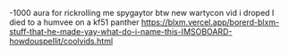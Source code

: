-1000 aura for rickrolling me spygaytor
btw new wartycon vid i droped I died to a humvee on a kf51 panther
https://blxm.vercel.app/borerd-blxm-stuff-that-he-made-yay-what-do-i-name-this-IMSOBOARD-howdouspellit/coolvids.html
